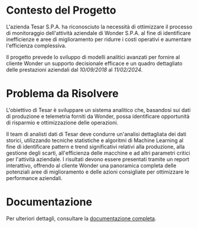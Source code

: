 # Contesto del Progetto
L'azienda Tesar S.P.A. ha riconosciuto la necessità di ottimizzare il processo di monitoraggio dell'attività aziendale di Wonder S.P.A. al fine di identificare inefficienze e aree di miglioramento per ridurre i costi operativi e aumentare l'efficienza complessiva.

Il progetto prevede lo sviluppo di modelli analitici avanzati per fornire al cliente Wonder un supporto decisionale efficace e un quadro dettagliato delle prestazioni aziendali dal _10/09/2018_ al _11/02/2024_.


# Problema da Risolvere
L'obiettivo di Tesar è sviluppare un sistema analitico che, basandosi sui dati di produzione e telemetria forniti da Wonder, possa identificare opportunità di risparmio e ottimizzazione delle operazioni.

Il team di analisti dati di Tesar deve condurre un'analisi dettagliata dei dati storici, utilizzando tecniche statistiche e algoritmi di Machine Learning al fine di identificare pattern e trend significativi relativi alla produzione, alla gestione degli scarti, all'efficienza delle macchine e ad altri parametri critici per l'attività aziendale. I risultati devono essere presentati tramite un report interattivo, offrendo al cliente Wonder una panoramica completa delle potenziali aree di miglioramento e delle azioni consigliate per ottimizzare le performance aziendali.


# Documentazione
Per ulteriori dettagli, consultare la [documentazione completa](./Docs.pdf).
